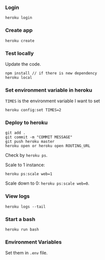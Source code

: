 ### Login

```
heroku login
```

### Create app

```
heroku create
```

### Test locally

Update the code.

```
npm install // if there is new dependency
heroku local
```

### Set environment variable in heroku

`TIMES` is the environment variable I want to set

```
heroku config:set TIMES=2
```


### Deploy to heroku

```
git add .
git commit -m "COMMIT MESSAGE"
git push heroku master
heroku open or heroku open ROUTING_URL
```

Check by `heroku ps`.

Scale to 1 instance:

```
heroku ps:scale web=1
```

Scale down to 0: `heroku ps:scale web=0`.


### View logs

```
heroku logs --tail
```


### Start a bash

```
heroku run bash
```

### Environment Variables

Set them in `.env` file.
